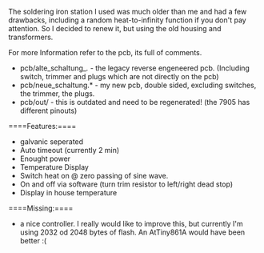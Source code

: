 
The soldering iron station I used was much older than me and had a few drawbacks, including a random heat-to-infinity function if you don't pay attention. So I decided to renew it, but using the old housing and transformers.

For more Information refer to the pcb, its full of comments.

+ pcb/alte_schaltung_*.*     - the legacy reverse engeneered pcb. (Including switch, trimmer and plugs which are not directly on the pcb)
+ pcb/neue_schaltung.*	     - my new pcb, double sided, excluding switches, the trimmer, the plugs.
+ pcb/out/		     - this is outdated and need to be regenerated! (the 7905 has different pinouts)



====Features:====
+ galvanic seperated
+ Auto timeout (currently 2 min)
+ Enought power
+ Temperature Display
+ Switch heat on @ zero passing of sine wave.
+ On and off via software (turn trim resistor to left/right dead stop)
+ Display in house temperature

====Missing:====
+ a nice controller. I really would like to improve this, but currently I'm using 2032 od 2048 bytes of flash. An AtTiny861A would have been better :(


